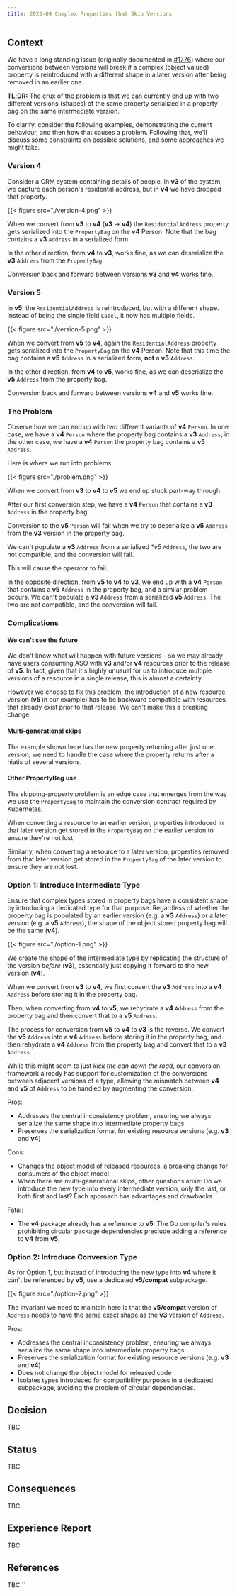 ```yaml
---
title: 2023-09 Complex Properties that Skip Versions
---
```


## Context

We have a long standing issue (originally documented in [#1776](https://github.com/Azure/azure-service-operator/issues/1776)) where our conversions between versions will break if a complex (object valued) property is reintroduced with a different shape in a later version after being removed in an earlier one.

**TL;DR:** The crux of the problem is that we can currently end up with two different versions (shapes) of the same property serialized in a property bag on the same intermediate version.

To clarify, consider the following examples, demonstrating the current behaviour, and then how that causes a problem. Following that, we'll discuss some constraints on possible solutions, and some approaches we might take.

### Version 4

Consider a CRM system containing details of people. In **v3** of the system, we capture each person's residental address, but in **v4** we have dropped that property.

<!-- yuml.me
[v3.Person|FullName string;FamilyName string; KnownAs string;ResidentialAddress]
[v3.Person]--[v3.Address|Label string]
[v4.Person|FullName string;FamilyName string; KnownAs string]
-->

{{< figure src="./version-4.png" >}}

When we convert from **v3** to **v4** (**v3** -> **v4**) the `ResidentialAddress` property gets serialized into the `PropertyBag` on the **v4** Person. Note that the bag contains a **v3** `Address` in a serialized form.

In the other direction, from **v4** to **v3**, works fine, as we can deserialize the **v3** `Address` from the `PropertyBag`.

Conversion back and forward between versions **v3** and **v4** works fine.

### Version 5

In **v5**, the `ResidentialAddress` is reintroduced, but with a different shape. Instead of being the single field `Label`, it now has multiple fields.

<!-- yuml.me 
[v4.Person|FullName string;FamilyName string; KnownAs string|PropertyBag PropertyBag]
[v5.Person|FullName string;FamilyName string; KnownAs string;ResidentialAddress|PropertyBag PropertyBag]
[v5.Person]--[v5.Address|Street string; Suburb string; City string|PropertyBag PropertyBag]
-->

{{< figure src="./version-5.png" >}}

When we convert from **v5** to **v4**, again the `ResidentialAddress` property gets serialized into the `PropertyBag` on the **v4** Person. Note that this time the bag contains a **v5** `Address` in a serialized form, **not** a **v3** `Address`.

In the other direction, from **v4** to **v5**, works fine, as we can deserialize the **v5** `Address` from the property bag.

Conversion back and forward between versions **v4** and **v5** works fine.

### The Problem

Observe how we can end up with two different variants of **v4** `Person`. In one case, we have a **v4** `Person` where the property bag contains a **v3** `Address`; in the other case, we have a **v4** `Person` the property bag contains a **v5** `Address`.

Here is where we run into problems.

<!-- yuml.me
[v3.Person|FullName string;FamilyName string; KnownAs string;ResidentialAddress]
[v3.Person]--[v3.Address|Label string]
[v4.Person|FullName string;FamilyName string; KnownAs string|PropertyBag PropertyBag]
[v5.Person|FullName string;FamilyName string; KnownAs string;ResidentialAddress|PropertyBag PropertyBag]
[v5.Person]--[v5.Address|Street string; Suburb string;City string|PropertyBag PropertyBag]
-->

{{< figure src="./problem.png" >}}

When we convert from **v3** to **v4** to **v5** we end up stuck part-way through. 

After our first conversion step, we have a **v4** `Person` that contains a **v3** `Address` in the property bag. 

Conversion to the **v5** `Person` will fail when we try to deserialize a **v5** `Address` from the **v3** version in the property bag. 

We can't populate a **v3** `Address` from a serialized **v5* `Address`, the two are not compatible, and the conversion will fail. 

This will cause the operator to fail.

In the opposite direction, from **v5** to **v4** to **v3**, we end up with a **v4** `Person` that contains a **v5** `Address` in the property bag, and a similar problem occurs. We can't populate a **v3** `Address` from a serialized **v5** `Address`, The two are not compatible, and the conversion will fail.


### Complications

#### We can't see the future

We don't know what will happen with future versions - so we may already have users consuming ASO with **v3** and/or **v4** resources prior to the release of **v5**. In fact, given that it's highly unusual for us to introduce multiple versions of a resource in a single release, this is almost a certainty.

However we choose to fix this problem, the introduction of a new resource version (**v5** in our example) has to be backward compatible with resources that already exist prior to that release. We can't make this a breaking change.

#### Multi-generational skips

The example shown here has the new property returning after just one version; we need to handle the case where the property returns after a hiatis of several versions.

#### Other PropertyBag use

The skipping-property problem is an edge case that emerges from the way we use the `PropertyBag` to maintain the conversion contract required by Kubernetes. 

When converting a resource to an earlier version, properties introduced in that later version get stored in the `PropertyBag` on the earlier version to ensure they're not lost.

Similarly, when converting a resource to a later version, properties removed from that later version get stored in the `PropertyBag` of the later version to ensure they are not lost.

### Option 1: Introduce Intermediate Type

Ensure that complex types stored in property bags have a consistent shape by introducing a dedicated type for that purpose. Regardless of whether the property bag is populated by an earlier version (e.g. a **v3** `Address`) or a later version (e.g. a **v5** `Address`), the shape of the object stored property bag will be the same (**v4**).

<!-- yuml.me
[v3.Person|FullName string;FamilyName string; KnownAs string;ResidentialAddress]
[v3.Person]--[v3.Address|Label string]
[v4.Person|FullName string;FamilyName string; KnownAs string|PropertyBag PropertyBag]..[v4.Address|Label string {bg:cornsilk}]
[v5.Person|FullName string;FamilyName string; KnownAs string;ResidentialAddress|PropertyBag PropertyBag] 
[v5.Person]--[v5.Address|Street string; Suburb string; City string|PropertyBag PropertyBag]
-->

{{< figure src="./option-1.png" >}}

We create the shape of the intermediate type by replicating the structure of the version _before_ (**v3**), essentially just copying it forward to the new version (**v4**).

When we convert from **v3** to **v4**, we first convert the **v3** `Address` into a **v4** `Address` before storing it in the property bag.

Then, when converting from **v4** to **v5**, we rehydrate a **v4** `Address` from the property bag and then convert that to a **v5** `Address`.

The process for conversion from **v5** to **v4** to **v3** is the reverse. We convert the **v5** `Address` into a **v4** `Address` before storing it in the property bag, and then rehydrate a **v4** `Address` from the property bag and convert that to a **v3** `Address`.

While this might seem to just _kick the can down the road_, our conversion framework already has support for customization of the conversions between adjacent versions of a type, allowing the mismatch between **v4** and **v5** of `Address` to be handled by augmenting the conversion.

Pros:
* Addresses the central inconsistency problem, ensuring we always serialize the same shape into intermediate property bags
* Preserves the serialization format for existing resource versions (e.g. **v3** and **v4**)

Cons:
* Changes the object model of released resources, a breaking change for consumers of the object model
* When there are multi-generational skips, other questions arise: Do we introduce the new type into every intermediate version, only the last, or both first and last? Each approach has advantages and drawbacks.

Fatal:
* The **v4** package already has a reference to **v5**. The Go compiler's rules prohibiting circular package dependencies preclude adding a reference to **v4** from **v5**.

### Option 2: Introduce Conversion Type

As for Option 1, but instead of introducing the new type into **v4** where it can't be referenced by **v5**, use a dedicated **v5/compat** subpackage.

{{< figure src="./option-2.png" >}}

<!-- yuml.me
[v3.Person|FullName string;FamilyName string; KnownAs string;ResidentialAddress]
[v3.Person]--[v3.Address|Label string]
[v4.Person|FullName string;FamilyName string; KnownAs string|PropertyBag PropertyBag]..[v4.Address|Label string {bg:cornsilk}]
[v5.Person|FullName string;FamilyName string; KnownAs string;ResidentialAddress|PropertyBag PropertyBag] 
[v5.Person]--[v5.Address|Street string; Suburb string; City string|PropertyBag PropertyBag]
-->

The invariant we need to maintain here is that the **v5/compat** version of `Address` needs to have the same exact shape as the **v3** version of `Address`.

Pros:
* Addresses the central inconsistency problem, ensuring we always serialize the same shape into intermediate property bags
* Preserves the serialization format for existing resource versions (e.g. **v3** and **v4**)
* Does not change the object model for released code
* Isolates types introduced for compatibility purposes in a dedicated subpackage, avoiding the problem of circular dependencies.

## Decision

TBC

## Status

TBC

## Consequences

TBC

## Experience Report

TBC

## References

TBC
``